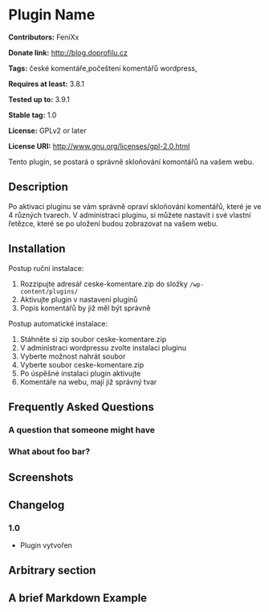 # Plugin Name #
**Contributors:** FeniXx
  
**Donate link:** http://blog.doprofilu.cz
  
**Tags:** české komentáře,počeštení komentářů wordpress,
  
**Requires at least:** 3.8.1
  
**Tested up to:** 3.9.1
  
**Stable tag:** 1.0
  
**License:** GPLv2 or later
  
**License URI:** http://www.gnu.org/licenses/gpl-2.0.html
  

Tento plugin, se postará o správně skloňování komontářů na vašem webu.

## Description ##

Po aktivaci pluginu se vám správně opraví skloňování komentářů, které je ve 4 různých tvarech.
V administraci pluginu, si můžete nastavit i své vlastní řetězce, které se po uložení budou zobrazovat na vašem webu.

## Installation ##

Postup ruční instalace:


1. Rozzipujte adresář ceske-komentare.zip do složky `/wp-content/plugins/`
2. Aktivujte plugin v nastavení pluginů
3. Popis komentářů by již měl být správně

Postup automatické instalace:

1. Stáhněte si zip soubor ceske-komentare.zip
2. V administraci wordpressu zvolte instalaci pluginu
3. Vyberte možnost nahrát soubor
4. Vyberte soubor ceske-komentare.zip
5. Po úspěšné instalaci plugin aktivujte
6. Komentáře na webu, mají již správný tvar

## Frequently Asked Questions ##

### A question that someone might have ###



### What about foo bar? ###



## Screenshots ##


## Changelog ##

### 1.0 ###
* Plugin vytvořen


## Arbitrary section ##


## A brief Markdown Example ##
